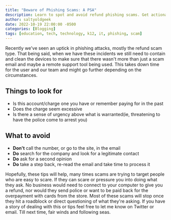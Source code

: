 ```yaml
---
title: "Beware of Phishing Scams: A PSA"
description: Learn to spot and avoid refund phishing scams. Get actionable tips on signs to watch for and steps to take for online safety.
author: saltyoldgeek
date: 2022-10-19 22:00:00 -0500
categories: [Blogging]
tags: [education, tech, technology, k12, it, phishing, scam]
---
```


Recently we've seen an uptick in phishing attacks, mostly the refund scam type. That being said, when we have these incidents we still need to contain and clean the devices to make sure that there wasn't more than just a scam email and maybe a remote support tool being used. This takes down time for the user and our team and might go further depending on the circumstances.

## Things to look for

- Is this account/charge one you have or remember paying for in the past
- Does the charge seem excessive
- Is there a sense of urgency above what is warranted(ie, threatening to have the police come to arrest you)

## What to avoid

- **Don't** call the number, or go to the site, in the email
- **Do** search for the company and look for a legitimate contact
- **Do** ask for a second opinion
- **Do** take a step back, re-read the email and take time to process it

Hopefully, these tips will help, many times scams are trying to target people who are easy to scare. If they can scare or pressure you into doing what they ask. No business would need to connect to your computer to give you a refund, nor would they send police or want to be paid back for the overpayment with cards from the store. Most of these scams will stop once they hit a roadblock or direct questioning of what they're asking. If you have a story of dealing with this or tips feel free to let me know on Twitter or email. Till next time, fair winds and following seas.
